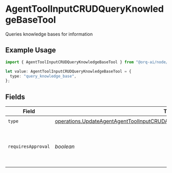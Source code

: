 # AgentToolInputCRUDQueryKnowledgeBaseTool

Queries knowledge bases for information

## Example Usage

```typescript
import { AgentToolInputCRUDQueryKnowledgeBaseTool } from "@orq-ai/node/models/operations";

let value: AgentToolInputCRUDQueryKnowledgeBaseTool = {
  type: "query_knowledge_base",
};
```

## Fields

| Field                                                                                                                                                                                      | Type                                                                                                                                                                                       | Required                                                                                                                                                                                   | Description                                                                                                                                                                                |
| ------------------------------------------------------------------------------------------------------------------------------------------------------------------------------------------ | ------------------------------------------------------------------------------------------------------------------------------------------------------------------------------------------ | ------------------------------------------------------------------------------------------------------------------------------------------------------------------------------------------ | ------------------------------------------------------------------------------------------------------------------------------------------------------------------------------------------ |
| `type`                                                                                                                                                                                     | [operations.UpdateAgentAgentToolInputCRUDAgentsRequestRequestBodySettingsTools10Type](../../models/operations/updateagentagenttoolinputcrudagentsrequestrequestbodysettingstools10type.md) | :heavy_check_mark:                                                                                                                                                                         | N/A                                                                                                                                                                                        |
| `requiresApproval`                                                                                                                                                                         | *boolean*                                                                                                                                                                                  | :heavy_minus_sign:                                                                                                                                                                         | Whether this tool requires approval before execution                                                                                                                                       |